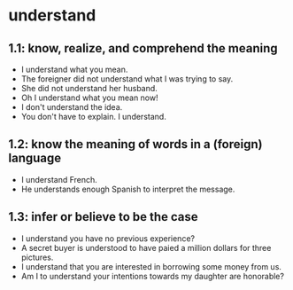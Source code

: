 # understand
## 1.1: know, realize, and comprehend the meaning

  *  I understand what you mean.
  *  The foreigner did not understand what I was trying to say.
  *  She did not understand her husband.
  *  Oh I understand what you mean now!
  *  I don't understand the idea.
  *  You don't have to explain. I understand.

## 1.2: know the meaning of words in a (foreign) language

  *  I understand French.
  *  He understands enough Spanish to interpret the message.

## 1.3: infer or believe to be the case

  *  I understand you have no previous experience?
  *  A secret buyer is understood to have paied a million dollars for three pictures.
  *  I understand that you are interested in borrowing some money from us.
  *  Am I to understand your intentions towards my daughter are honorable?
